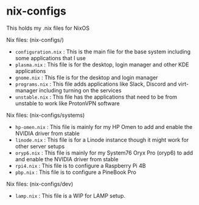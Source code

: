 # nix-configs

This holds my .nix files for NixOS

Nix files: (nix-configs/)

- `configuration.nix` : This is the main file for the base system including some applications that I use
- `plasma.nix` : This file is for the desktop, login manager and other KDE applications
- `gnome.nix` : This file is for the desktop and login manager
- `programs.nix` : This file adds applications like Slack, Discord and virt-manager including turning on the services
- `unstable.nix` : This file has the applications that need to be from unstable to work like ProtonVPN software

Nix files: (nix-configs/systems)

- `hp-omen.nix` : This file is mainly for my HP Omen to add and enable the NVIDIA driver from stable
- `linode.nix` : This file is for a Linode instance though it might work for other server setups
- `oryp6.nix` : This file is mainly for my System76 Oryx Pro (oryp6) to add and enable the NVIDIA driver from stable
- `rpi4.nix` : This file is to configure a Raspberry Pi 4B
- `pbp.nix` : This file is to configure a PineBook Pro

Nix files: (nix-configs/dev)

- `lamp.nix` : This file is a WIP for LAMP setup. 
